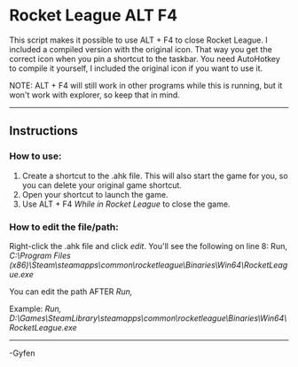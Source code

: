 # Rocket League ALT F4

This script makes it possible to use ALT + F4 to close Rocket League.
I included a compiled version with the original icon. That way you get the correct icon when you pin a shortcut to the taskbar.
You need AutoHotkey to compile it yourself, I included the original icon if you want to use it.

NOTE: ALT + F4 will still work in other programs while this is running, but it won't work with explorer, so keep that in mind.

***

## Instructions

### How to use:
1. Create a shortcut to the .ahk file. This will also start the game for you, so you can delete your original game shortcut.
2. Open your shortcut to launch the game.
3. Use ALT + F4 *While in Rocket League* to close the game.

### How to edit the file/path:

Right-click the .ahk file and click *edit*.
You'll see the following on line 8: Run, *C:\Program Files (x86)\Steam\steamapps\common\rocketleague\Binaries\Win64\RocketLeague.exe*

You can edit the path AFTER *Run,*

Example: *Run, D:\Games\SteamLibrary\steamapps\common\rocketleague\Binaries\Win64\RocketLeague.exe*

***
-Gyfen
